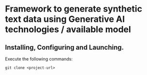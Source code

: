 # Framework to generate synthetic text data using Generative AI technologies / available model

## Installing, Configuring and Launching.

Execute the following commands:

```
git clone <project-url>
```
